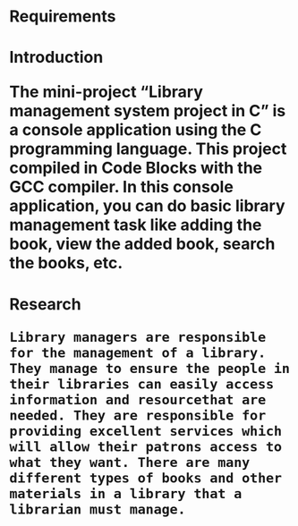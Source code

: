 <h1>Requirements
    
<h1> Introduction
    
    
The mini-project “Library management system project in C” is a console application using the C programming language. This project compiled in Code Blocks with the GCC compiler. In this console application, you can do basic library management task like adding the book, view the added book, search the books, etc.
   
  
<h1>Research
    
    Library managers are responsible for the management of a library. They manage to ensure the people in their libraries can easily access information and resourcethat are needed. They are responsible for providing excellent services which will allow their patrons access to what they want. There are many different types of books and other materials in a library that a librarian must manage.
    
  
